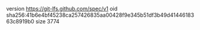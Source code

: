 version https://git-lfs.github.com/spec/v1
oid sha256:41b6e4bf45238ca257426835aa00428f9e345b51df3b49d4144618363c8919b0
size 3774
